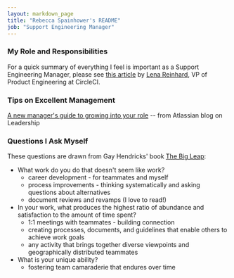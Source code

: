 ```yaml
---
layout: markdown_page
title: "Rebecca Spainhower's README"
job: "Support Engineering Manager"
---
```


### My Role and Responsibilities
For a quick summary of everything I feel is important as a Support Engineering Manager, please see [this article](https://circleci.com/blog/how-engineering-managers-can-effectively-support-engineers-teams-and-organizations/#) by [Lena Reinhard](https://www.linkedin.com/in/lenareinhard/), VP of Product Engineering at CircleCI. 

### Tips on Excellent Management
[A new manager's guide to growing into your role](https://www.atlassian.com/blog/leadership/new-manager-tips) -- from Atlassian blog on Leadership

### Questions I Ask Myself
These questions are drawn from Gay Hendricks' book [The Big Leap](https://www.goodreads.com/book/show/6391876-the-big-leap):
* What work do you do that doesn't seem like work?
  - career development - for teammates and myself
  - process improvements - thinking systematically and asking questions about alternatives
  - document reviews and revamps (I love to read!)
* In your work, what produces the highest ratio of abundance and satisfaction to the amount of time spent?
  - 1:1 meetings with teammates - building connection
  - creating processes, documents, and guidelines that enable others to achieve work goals
  - any activity that brings together diverse viewpoints and geographically distributed teammates
* What is your unique ability?
  - fostering team camaraderie that endures over time
